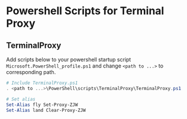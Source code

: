 # Powershell Scripts for Terminal Proxy

## TerminalProxy

Add scripts below to your powershell startup script `Microsoft.PowerShell_profile.ps1` and change `<path to ...>` to corresponding path.

```powershell
# Include TerminalProxy.ps1
. <path to ...>\PowerShell\scripts\TerminalProxy\TerminalProxy.ps1

# Set alias
Set-Alias fly Set-Proxy-ZJW
Set-Alias land Clear-Proxy-ZJW
```
